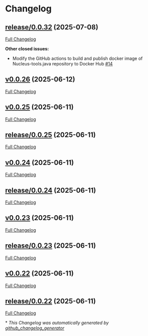 # Changelog

## [release/0.0.32](https://github.com/NASA-PDS/nucleus-tools-java/tree/release/0.0.32) (2025-07-08)

[Full Changelog](https://github.com/NASA-PDS/nucleus-tools-java/compare/v0.0.26...release/0.0.32)

**Other closed issues:**

- Modify the GitHub actions to build and publish docker image of Nucleus-tools.java repository to Docker Hub [\#14](https://github.com/NASA-PDS/nucleus-tools-java/issues/14)

## [v0.0.26](https://github.com/NASA-PDS/nucleus-tools-java/tree/v0.0.26) (2025-06-12)

[Full Changelog](https://github.com/NASA-PDS/nucleus-tools-java/compare/v0.0.25...v0.0.26)

## [v0.0.25](https://github.com/NASA-PDS/nucleus-tools-java/tree/v0.0.25) (2025-06-11)

[Full Changelog](https://github.com/NASA-PDS/nucleus-tools-java/compare/release/0.0.25...v0.0.25)

## [release/0.0.25](https://github.com/NASA-PDS/nucleus-tools-java/tree/release/0.0.25) (2025-06-11)

[Full Changelog](https://github.com/NASA-PDS/nucleus-tools-java/compare/v0.0.24...release/0.0.25)

## [v0.0.24](https://github.com/NASA-PDS/nucleus-tools-java/tree/v0.0.24) (2025-06-11)

[Full Changelog](https://github.com/NASA-PDS/nucleus-tools-java/compare/release/0.0.24...v0.0.24)

## [release/0.0.24](https://github.com/NASA-PDS/nucleus-tools-java/tree/release/0.0.24) (2025-06-11)

[Full Changelog](https://github.com/NASA-PDS/nucleus-tools-java/compare/v0.0.23...release/0.0.24)

## [v0.0.23](https://github.com/NASA-PDS/nucleus-tools-java/tree/v0.0.23) (2025-06-11)

[Full Changelog](https://github.com/NASA-PDS/nucleus-tools-java/compare/release/0.0.23...v0.0.23)

## [release/0.0.23](https://github.com/NASA-PDS/nucleus-tools-java/tree/release/0.0.23) (2025-06-11)

[Full Changelog](https://github.com/NASA-PDS/nucleus-tools-java/compare/v0.0.22...release/0.0.23)

## [v0.0.22](https://github.com/NASA-PDS/nucleus-tools-java/tree/v0.0.22) (2025-06-11)

[Full Changelog](https://github.com/NASA-PDS/nucleus-tools-java/compare/release/0.0.22...v0.0.22)

## [release/0.0.22](https://github.com/NASA-PDS/nucleus-tools-java/tree/release/0.0.22) (2025-06-11)

[Full Changelog](https://github.com/NASA-PDS/nucleus-tools-java/compare/a2fdba189d61b91dffb728ee4c3dfca6d07a8421...release/0.0.22)



\* *This Changelog was automatically generated by [github_changelog_generator](https://github.com/github-changelog-generator/github-changelog-generator)*
